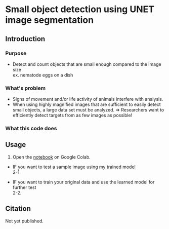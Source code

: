# Small object detection using UNET image segmentation

## Introduction
### Purpose
- Detect and count objects that are small enough compared to the image size  
ex. nematode eggs on a dish
![]()

### What's problem
- Signs of movement and/or life activity of animals interfere with analysis.  
- When using highly magnified images that are sufficient to easily detect small objects, a large data set must be analyzed.
=> Researchers want to efficiently detect targets from as few images as possible!

### What this code does





## Usage
1. Open the [notebook]() on Google Colab. 

* IF you want to test a sample image using my trained model  
2-1. 

* IF you want to train your original data and use the learned model for further test  
2-2. 


## Citation
Not yet published.
